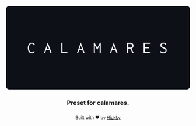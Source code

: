 <div align="center">
  <img alt="calamares logo" src="brand.svg"/>
</div>

<h3 align="center"> Preset for calamares. </h3>

<p align="center">
  <sub>Built with ❤︎ by <a href="https://hiukky.com">Hiukky</a>
  <br/>
</p>

<br>
